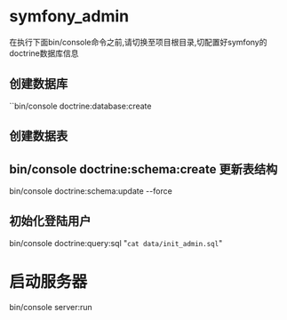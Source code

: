 symfony_admin
=============
在执行下面bin/console命令之前,请切换至项目根目录,切配置好symfony的doctrine数据库信息

创建数据库
-------------
``bin/console doctrine:database:create

创建数据表
-------------
bin/console doctrine:schema:create
更新表结构
-------------
bin/console doctrine:schema:update --force

初始化登陆用户
--------------
bin/console doctrine:query:sql "`cat data/init_admin.sql`"

启动服务器
=====
bin/console server:run

